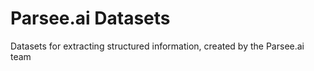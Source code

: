 # Parsee.ai Datasets

Datasets for extracting structured information, created by the Parsee.ai team
